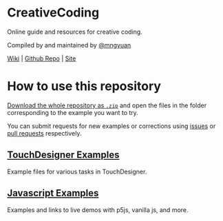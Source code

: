 # CreativeCoding

Online guide and resources for creative coding.

Compiled by and maintained by [@mngyuan](https://github.com/mngyuan)

[Wiki](https://github.com/XRRCA/CreativeCoding/wiki) | [Github Repo](https://github.com/XRRCA/CreativeCoding/) | [Site](https://xrrca.github.io/CreativeCoding/)

# How to use this repository

[Download the whole repository as `.zip`](https://github.com/XRRCA/CreativeCoding/archive/refs/heads/main.zip) and open the files in the folder corresponding to the example you want to try.

You can submit requests for new examples or corrections using [issues](issues) or [pull requests](pulls) respectively.

## [TouchDesigner Examples](touchdesigner)

Example files for various tasks in TouchDesigner.

## [Javascript Examples](js)

Examples and links to live demos with p5js, vanilla js, and more.

